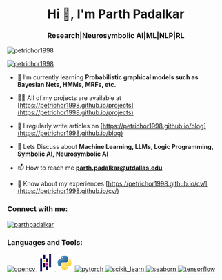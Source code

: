 <h1 align="center">Hi 👋, I'm Parth Padalkar</h1>
<h3 align="center">Research|Neurosymbolic AI|ML|NLP|RL</h3>

<p align="left"> <img src="https://komarev.com/ghpvc/?username=petrichor1998&label=Profile%20views&color=0e75b6&style=flat" alt="petrichor1998" /> </p>

<p align="left"> <a href="https://github.com/ryo-ma/github-profile-trophy"><img src="https://github-profile-trophy.vercel.app/?username=petrichor1998" alt="petrichor1998" /></a> </p>

- 🌱 I’m currently learning **Probabilistic graphical models such as Bayesian Nets, HMMs, MRFs, etc.**

- 👨‍💻 All of my projects are available at [https://petrichor1998.github.io/projects](https://petrichor1998.github.io/projects)

- 📝 I regularly write articles on [https://petrichor1998.github.io/blog](https://petrichor1998.github.io/blog)

- 💬 Lets Discuss about **Machine Learning, LLMs, Logic Programming, Symbolic AI, Neurosymbolic AI**

- 📫 How to reach me **parth.padalkar@utdallas.edu**

- 📄 Know about my experiences [https://petrichor1998.github.io/cv/](https://petrichor1998.github.io/cv/)

<h3 align="left">Connect with me:</h3>
<p align="left">
<a href="https://linkedin.com/in/parthpadalkar" target="blank"><img align="center" src="https://raw.githubusercontent.com/rahuldkjain/github-profile-readme-generator/master/src/images/icons/Social/linked-in-alt.svg" alt="parthpadalkar" height="30" width="40" /></a>
</p>

<h3 align="left">Languages and Tools:</h3>
<p align="left"> <a href="https://opencv.org/" target="_blank" rel="noreferrer"> <img src="https://www.vectorlogo.zone/logos/opencv/opencv-icon.svg" alt="opencv" width="40" height="40"/> </a> <a href="https://pandas.pydata.org/" target="_blank" rel="noreferrer"> <img src="https://raw.githubusercontent.com/devicons/devicon/2ae2a900d2f041da66e950e4d48052658d850630/icons/pandas/pandas-original.svg" alt="pandas" width="40" height="40"/> </a> <a href="https://www.python.org" target="_blank" rel="noreferrer"> <img src="https://raw.githubusercontent.com/devicons/devicon/master/icons/python/python-original.svg" alt="python" width="40" height="40"/> </a> <a href="https://pytorch.org/" target="_blank" rel="noreferrer"> <img src="https://www.vectorlogo.zone/logos/pytorch/pytorch-icon.svg" alt="pytorch" width="40" height="40"/> </a> <a href="https://scikit-learn.org/" target="_blank" rel="noreferrer"> <img src="https://upload.wikimedia.org/wikipedia/commons/0/05/Scikit_learn_logo_small.svg" alt="scikit_learn" width="40" height="40"/> </a> <a href="https://seaborn.pydata.org/" target="_blank" rel="noreferrer"> <img src="https://seaborn.pydata.org/_images/logo-mark-lightbg.svg" alt="seaborn" width="40" height="40"/> </a> <a href="https://www.tensorflow.org" target="_blank" rel="noreferrer"> <img src="https://www.vectorlogo.zone/logos/tensorflow/tensorflow-icon.svg" alt="tensorflow" width="40" height="40"/> </a> </p>

